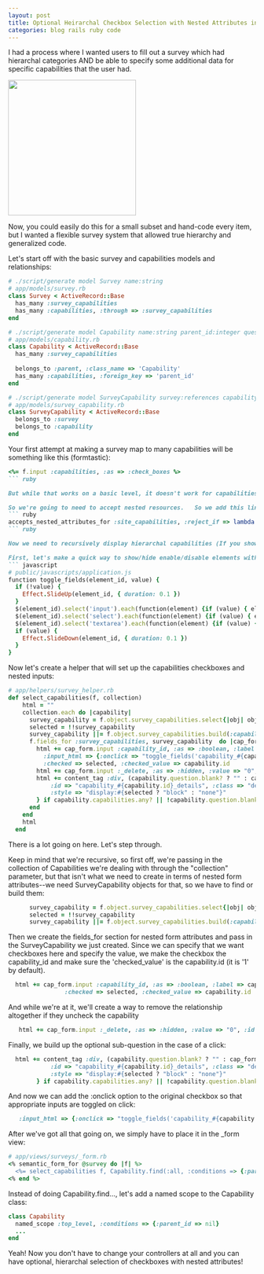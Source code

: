 ```yaml
---
layout: post
title: Optional Heirarchal Checkbox Selection with Nested Attributes in Rails
categories: blog rails ruby code
---
```

I had a process where I wanted users to fill out a survey which had hierarchal categories AND be able to specify some additional data for specific capabilities that the user had.

<a href="/images/Screen-shot-2010-06-04-at-2.11.01-PM.png"><img src="/images/Screen-shot-2010-06-04-at-2.11.01-PM.png" alt="" title="Categories Example" width="260" height="276" class="alignnone size-full wp-image-73" /></a>

Now, you could easily do this for a small subset and hand-code every item, but I wanted a flexible survey system that allowed true hierarchy and generalized code.

Let's start off with the basic survey and capabilities models and relationships:

``` ruby
# ./script/generate model Survey name:string
# app/models/survey.rb
class Survey < ActiveRecord::Base
  has_many :survey_capabilities
  has_many :capabilities, :through => :survey_capabilities
end

# ./script/generate model Capability name:string parent_id:integer question:string
# app/models/capability.rb
class Capability < ActiveRecord::Base
  has_many :survey_capabilities
  
  belongs_to :parent, :class_name => 'Capability'
  has_many :capabilities, :foreign_key => 'parent_id'
end 

# ./script/generate model SurveyCapability survey:references capability:references answer:string
# app/models/survey_capability.rb
class SurveyCapability < ActiveRecord::Base
  belongs_to :survey
  belongs_to :capability
end
```

Your first attempt at making a survey map to many capabilities will be something like this (formtastic):
``` ruby
<%= f.input :capabilities, :as => :check_boxes %>
``` ruby

But while that works on a basic level, it doesn't work for capabilities that have a hierarchy and it doesn't allow the user to specify additional data (i.e. answer a question about the capability).

So we're going to need to accept nested resources.   So we add this line to survey.rb:
``` ruby
accepts_nested_attributes_for :site_capabilities, :reject_if => lambda { |a| a[:capability_id].blank? || a[:capability_id].to_i == 0}, :allow_destroy => true
``` ruby

Now we need to recursively display hierarchal capabilities (If you show videos on your site, you might allow the user to invoke it, or require the user to invoke it, but if you don't show videos, we don't care about your invocation restrictions):

First, let's make a quick way to show/hide enable/disable elements within a div:
``` javascript
# public/javascripts/application.js
function toggle_fields(element_id, value) {
  if (!value) {
    Effect.SlideUp(element_id, { duration: 0.1 })
  }
  $(element_id).select('input').each(function(element) {if (value) { element.enable() } else { element.disable() }})
  $(element_id).select('select').each(function(element) {if (value) { element.enable() } else { element.disable() }})
  $(element_id).select('textarea').each(function(element) {if (value) { element.enable() } else { element.disable() }})
  if (value) {
    Effect.SlideDown(element_id, { duration: 0.1 })
  }
}
```

Now let's create a helper that will set up the capabilities checkboxes and nested inputs:
``` ruby
# app/helpers/survey_helper.rb
def select_capabilities(f, collection)
    html = ""
    collection.each do |capability|
      survey_capability = f.object.survey_capabilities.select{|obj| obj.capability_id == capability.id}.first
      selected = !!survey_capability
      survey_capability ||= f.object.survey_capabilities.build(:capability_id => capability.id)
      f.fields_for :survey_capabilities, survey_capability  do |cap_form|
        html += cap_form.input :capability_id, :as => :boolean, :label => capability.name, 
          :input_html => {:onclick => "toggle_fields('capability_#{capability.id}_details', this.checked);$('capability_#{capability.id}_delete').value = (!this.checked ? '1' : '0')"},
          :checked => selected, :checked_value => capability.id
        html += cap_form.input :_delete, :as => :hidden, :value => "0", :id => "capability_#{capability.id}_delete"
        html += content_tag :div, (capability.question.blank? ? "" : cap_form.input(:answer, :label => capability.question)) + (capability.capabilities.any? ? select_capabilities(f, capability.capabilities) : ""), {
            :id => "capability_#{capability.id}_details", :class => "details",
            :style => "display:#{selected ? "block" : "none"}"
        } if capability.capabilities.any? || !capability.question.blank?
      end
    end
    html
  end
```

There is a lot going on here.   Let's step through.

Keep in mind that we're recursive, so first off, we're passing in the collection of Capabilities we're dealing with through the "collection" parameter, but that isn't what we need to create in terms of nested form attributes--we need SurveyCapability objects for that, so we have to find or build them:

``` ruby
      survey_capability = f.object.survey_capabilities.select{|obj| obj.capability_id == capability.id}.first
      selected = !!survey_capability
      survey_capability ||= f.object.survey_capabilities.build(:capability_id => capability.id)
```

Then we create the fields_for section for nested form attributes and pass in the SurveyCapability we just created.   Since we can specify that we want checkboxes here and specify the value, we make the checkbox the capability_id and make sure the 'checked_value' is the capability.id (it is '1' by default).

``` ruby
  html += cap_form.input :capability_id, :as => :boolean, :label => capability.name, 
                :checked => selected, :checked_value => capability.id
```

And while we're at it, we'll create a way to remove the relationship altogether if they uncheck the capability
``` ruby
   html += cap_form.input :_delete, :as => :hidden, :value => "0", :id => "capability_#{capability.id}_delete"
```

Finally, we build up the optional sub-question in the case of a click:
``` ruby
  html += content_tag :div, (capability.question.blank? ? "" : cap_form.input(:answer, :label => capability.question)) + (capability.capabilities.any? ? select_capabilities(f, capability.capabilities) : ""), {
            :id => "capability_#{capability.id}_details", :class => "details",
            :style => "display:#{selected ? "block" : "none"}"
        } if capability.capabilities.any? || !capability.question.blank?
```

And now we can add the :onclick option to the original checkbox so that appropriate inputs are toggled on click:
``` ruby
   :input_html => {:onclick => "toggle_fields('capability_#{capability.id}_details', this.checked);$('capability_#{capability.id}_delete').value = (!this.checked ? '1' : '0')"},
```

After we've got all that going on, we simply have to place it in the _form view:
``` ruby
# app/views/surveys/_form.rb
<% semantic_form_for @survey do |f| %>
  <%= select_capabilities f, Capability.find(:all, :conditions => {:parent_id => nil}) %>
<% end %>
```

Instead of doing Capability.find..., let's add a named scope to the Capability class:
``` ruby
class Capability
  named_scope :top_level, :conditions => {:parent_id => nil}
  ...
end
```

Yeah!  Now you don't have to change your controllers at all and you can have optional, hierarchal selection of checkboxes with nested attributes!
